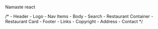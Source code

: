 Namaste react

/*
    - Header
     - Logo
     - Nav Items
    - Body
     - Search
     - Restaurant Container
       - Restaurant Card
    - Footer
     - Links
     - Copyright
     - Address
     - Contact
*/